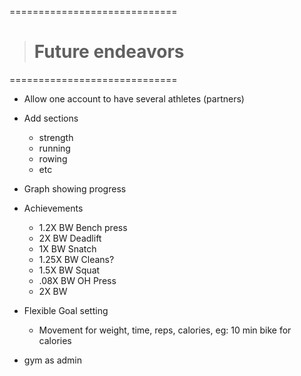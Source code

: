 =============================
> # Future endeavors 
=============================

- Allow one account to have several athletes (partners)

- Add sections
  - strength
  - running
  - rowing
  - etc

- Graph showing progress

- Achievements
  - 1.2X BW Bench press
  - 2X BW Deadlift
  - 1X BW Snatch
  - 1.25X BW Cleans?
  - 1.5X BW Squat
  - .08X BW OH Press 
  - 2X BW 

- Flexible Goal setting
  - Movement for weight, time, reps, calories, 
  eg: 10 min bike for calories


- gym as admin
